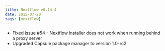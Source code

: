 ```yaml
---
title: Nextflow v0.14.4
date: 2015-07-20
tags: [nextflow]
---
```


- Fixed issue #54 - Nextflow installer does not work when running behind a proxy server
- Upgraded Capsule package manager to version 1.0-rc2
